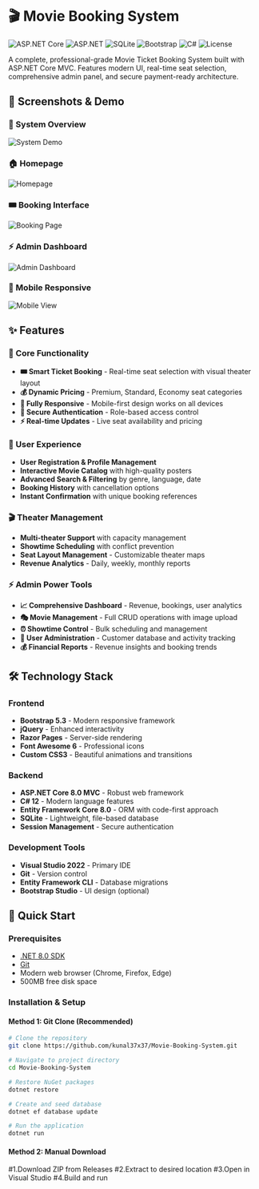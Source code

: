 # 🎬 Movie Booking System

![ASP.NET Core](https://img.shields.io/badge/.NET-8.0-512BD4?logo=dotnet&logoColor=white)
![ASP.NET](https://img.shields.io/badge/ASP.NET_Core-MVC-512BD4?logo=dotnet)
![SQLite](https://img.shields.io/badge/SQLite-07405E?logo=sqlite&logoColor=white)
![Bootstrap](https://img.shields.io/badge/Bootstrap-5.3-7952B3?logo=bootstrap&logoColor=white)
![C#](https://img.shields.io/badge/C%23-239120?logo=c-sharp&logoColor=white)
![License](https://img.shields.io/badge/License-MIT-green)

A complete, professional-grade Movie Ticket Booking System built with ASP.NET Core MVC. Features modern UI, real-time seat selection, comprehensive admin panel, and secure payment-ready architecture.

## 📸 Screenshots & Demo

### 🎥 System Overview
![System Demo](https://via.placeholder.com/800x400/007bff/ffffff?text=Movie+Booking+System+Demo+Video+Placeholder)

### 🏠 Homepage
![Homepage](https://via.placeholder.com/600x400/343a40/ffffff?text=Movies+Catalog+with+Search+and+Filters)

### 🎟️ Booking Interface
![Booking Page](https://via.placeholder.com/600x400/28a745/ffffff?text=Interactive+Seat+Selection+with+Theater+Layout)

### ⚡ Admin Dashboard
![Admin Dashboard](https://via.placeholder.com/600x400/dc3545/ffffff?text=Admin+Panel+with+Analytics+and+Charts)

### 📱 Mobile Responsive
![Mobile View](https://via.placeholder.com/300x500/6f42c1/ffffff?text=Mobile+Friendly+Interface)

## ✨ Features

### 🎯 Core Functionality
- **🎟️ Smart Ticket Booking** - Real-time seat selection with visual theater layout
- **💰 Dynamic Pricing** - Premium, Standard, Economy seat categories
- **📱 Fully Responsive** - Mobile-first design works on all devices
- **🔐 Secure Authentication** - Role-based access control
- **⚡ Real-time Updates** - Live seat availability and pricing

### 👥 User Experience
- **User Registration & Profile Management**
- **Interactive Movie Catalog** with high-quality posters
- **Advanced Search & Filtering** by genre, language, date
- **Booking History** with cancellation options
- **Instant Confirmation** with unique booking references

### 🎬 Theater Management
- **Multi-theater Support** with capacity management
- **Showtime Scheduling** with conflict prevention
- **Seat Layout Management** - Customizable theater maps
- **Revenue Analytics** - Daily, weekly, monthly reports

### ⚡ Admin Power Tools
- **📈 Comprehensive Dashboard** - Revenue, bookings, user analytics
- **🎭 Movie Management** - Full CRUD operations with image upload
- **⏰ Showtime Control** - Bulk scheduling and management
- **👥 User Administration** - Customer database and activity tracking
- **💰 Financial Reports** - Revenue insights and booking trends

## 🛠️ Technology Stack

### Frontend
- **Bootstrap 5.3** - Modern responsive framework
- **jQuery** - Enhanced interactivity
- **Razor Pages** - Server-side rendering
- **Font Awesome 6** - Professional icons
- **Custom CSS3** - Beautiful animations and transitions

### Backend
- **ASP.NET Core 8.0 MVC** - Robust web framework
- **C# 12** - Modern language features
- **Entity Framework Core 8.0** - ORM with code-first approach
- **SQLite** - Lightweight, file-based database
- **Session Management** - Secure authentication

### Development Tools
- **Visual Studio 2022** - Primary IDE
- **Git** - Version control
- **Entity Framework CLI** - Database migrations
- **Bootstrap Studio** - UI design (optional)

## 🚀 Quick Start

### Prerequisites
- [.NET 8.0 SDK](https://dotnet.microsoft.com/download/dotnet/8.0)
- [Git](https://git-scm.com/)
- Modern web browser (Chrome, Firefox, Edge)
- 500MB free disk space

### Installation & Setup

#### Method 1: Git Clone (Recommended)
```bash
# Clone the repository
git clone https://github.com/kunal37x37/Movie-Booking-System.git

# Navigate to project directory
cd Movie-Booking-System

# Restore NuGet packages
dotnet restore

# Create and seed database
dotnet ef database update

# Run the application
dotnet run
```

#### Method 2: Manual Download
#1.Download ZIP from Releases
#2.Extract to desired location
#3.Open in Visual Studio
#4.Build and run

